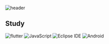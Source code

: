 ![header](https://capsule-render.vercel.app/api?text=junyoung&fontSize=40)

## Study

<img alt="flutter" src ="https://img.shields.io/badge/flutter-02569B.svg?&style=for-the-badge&logo=flutter&logoColor=BLUE"/>
<img alt="JavaScript" src ="https://img.shields.io/badge/JavaScript-F7DF1E.svg?&style=for-the-badge&logo=JavaScript&logoColor=yellow"/>
<img alt="Eclipse IDE" src ="https://img.shields.io/badge/Eclipse IDE-2C2255.svg?&style=for-the-badge&logo=Eclipse IDE&logoColor=BLUE"/>
<img alt="Android " src ="https://img.shields.io/badge/Android-3DDC84.svg?&style=for-the-badge&logo=Android&logoColor=white"/>


##
